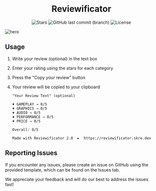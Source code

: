<h1 align="center">
Reviewificator
</h1>

<p align="center">
<div align="center">

![Stars](https://img.shields.io/github/stars/sprechbase/reviewificator?logo=github&style=flat)
![GitHub last commit (branch)](https://img.shields.io/github/last-commit/sprechbase/reviewificator/main?logo=git&logoColor=white&style=flat)
![License](https://img.shields.io/github/license/sprechbase/reviewificator?logoColor=white&style=flat)

</div>

![hero](https://raw.githubusercontent.com/sprechbase/reviewificator/main/assets/images/preview.png)

</p>


## Usage

1) Write your review (optional) in the text box

2) Enter your rating using the stars for each category

3) Press the "Copy your review" button

4) Your review will be copied to your clipboard
    ```console
    "Your Review Text" (optional)

    ♦ GAMEPLAY → 0/5
    ♦ GRAPHICS → 0/5
    ♦ AUDIO → 0/5
    ♦ PERFORMANCE → 0/5
    ♦ PRICE → 0/5

    Overall: 0/5

    Made with Reviewificator 2.0  ►  https://reviewificator.skre.dev
    ```

## Reporting Issues

If you encounter any issues, please create an issue on GitHub using the provided template, which can be found on the Issues tab.

We appreciate your feedback and will do our best to address the issues fast!